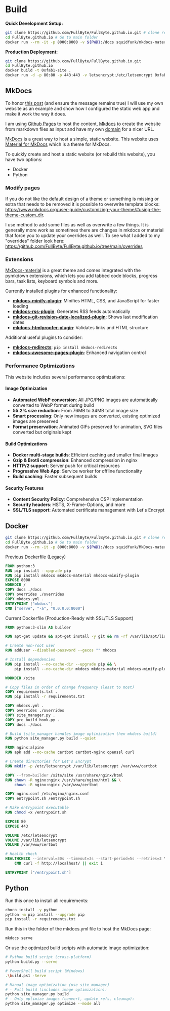 # Build

**Quick Development Setup:**

``` sh
git clone https://github.com/FullByte/FullByte.github.io.git # clone repo
cd FullByte.github.io # Go to main folder
docker run --rm -it -p 8000:8000 -v ${PWD}:/docs squidfunk/mkdocs-material # run the container
```

**Production Deployment:**

``` sh
git clone https://github.com/FullByte/FullByte.github.io.git
cd FullByte.github.io
docker build -t 0xfab1-site .
docker run -d -p 80:80 -p 443:443 -v letsencrypt:/etc/letsencrypt 0xfab1-site
```

## MkDocs

To honor [this post](https://rakhim.org/images/honestly-undefined/blogging.jpg) (and ensure the message remains true) I will use my own website as an example and show how I configured the static web app and make it work the way it does.

I am using [Github Pages](https://pages.github.com/) to host the content, [Mkdocs](https://www.mkdocs.org/) to create the website from markdown files as input and have my own [domain](https://0xfab1.net/) for a nicer URL.

[MkDocs](https://github.com/MkDocs/MkDocs/) is a great way to host a simple, static website. This website uses [Material for MkDocs](https://github.com/squidfunk/MkDocs-material) which is a theme for MkDocs.

To quickly create and host a static website (or rebuild this website), you have two options:

- Docker
- Python

### Modify pages

If you do not like the default design of a theme or something is missing or extra that needs to be removed it is possible to overwrite template blocks: <https://www.mkdocs.org/user-guide/customizing-your-theme/#using-the-theme-custom_dir>.

I use method to add some files as well as overwrite a few things. It is generally more work as sometimes there are changes in mkdocs or material that force you to update your overrides as well. To see what I added to my "overrides" folder look here: <https://github.com/FullByte/FullByte.github.io/tree/main/overrides>

### Extensions

[MkDocs-material](https://squidfunk.github.io/mkdocs-material/) is a great theme and comes integrated with the pymkdown extensions, which lets you add tabbed code blocks, progress bars, task lists, keyboard symbols and more.

Currently installed plugins for enhanced functionality:

- **[mkdocs-minify-plugin](https://github.com/byrnereese/mkdocs-minify-plugin)**: Minifies HTML, CSS, and JavaScript for faster loading
- **[mkdocs-rss-plugin](https://github.com/Guts/mkdocs-rss-plugin)**: Generates RSS feeds automatically
- **[mkdocs-git-revision-date-localized-plugin](https://github.com/timvink/mkdocs-git-revision-date-localized-plugin)**: Shows last modification dates
- **[mkdocs-htmlproofer-plugin](https://github.com/manuzhang/mkdocs-htmlproofer-plugin)**: Validates links and HTML structure

Additional useful plugins to consider:

- **[mkdocs-redirects](https://github.com/datarobot/mkdocs-redirects)**: `pip install mkdocs-redirects`
- **[mkdocs-awesome-pages-plugin](https://github.com/lukasgeiter/mkdocs-awesome-pages-plugin)**: Enhanced navigation control

### Performance Optimizations

This website includes several performance optimizations:

#### Image Optimization

- **Automated WebP conversion**: All JPG/PNG images are automatically converted to WebP format during build
- **55.2% size reduction**: From 76MB to 34MB total image size
- **Smart processing**: Only new images are converted, existing optimized images are preserved
- **Format preservation**: Animated GIFs preserved for animation, SVG files converted but originals kept

#### Build Optimizations

- **Docker multi-stage builds**: Efficient caching and smaller final images
- **Gzip & Brotli compression**: Enhanced compression in nginx
- **HTTP/2 support**: Server push for critical resources
- **Progressive Web App**: Service worker for offline functionality
- **Build caching**: Faster subsequent builds

#### Security Features

- **Content Security Policy**: Comprehensive CSP implementation
- **Security headers**: HSTS, X-Frame-Options, and more
- **SSL/TLS support**: Automated certificate management with Let's Encrypt

## Docker

``` sh
git clone https://github.com/FullByte/FullByte.github.io.git # clone repo
cd FullByte.github.io # Go to main folder
docker run --rm -it -p 8000:8000 -v ${PWD}:/docs squidfunk/MkDocs-material # run the container
```

Previous Dockerfile (Legacy)

``` dockerfile
FROM python:3
RUN pip install --upgrade pip
RUN pip install mkdocs mkdocs-material mkdocs-minify-plugin
EXPOSE 8000
WORKDIR /
COPY docs ./docs
COPY overrides ./overrides
COPY mkdocs.yml .
ENTRYPOINT ["mkdocs"]
CMD ["serve", "-a", "0.0.0.0:8000"]
```

Current Dockerfile (Production-Ready with SSL/TLS Support)

``` dockerfile
FROM python:3-slim AS builder

RUN apt-get update && apt-get install -y git && rm -rf /var/lib/apt/lists/*

# Create non-root user
RUN adduser --disabled-password --gecos "" mkdocs

# Install dependencies
RUN pip install --no-cache-dir --upgrade pip && \
    pip install --no-cache-dir mkdocs mkdocs-material mkdocs-minify-plugin mkdocs-rss-plugin mkdocs-git-revision-date-localized-plugin mkdocs-htmlproofer-plugin pillow cairosvg

WORKDIR /site

# Copy files in order of change frequency (least to most)
COPY requirements.txt .
RUN pip install -r requirements.txt

COPY mkdocs.yml .
COPY overrides ./overrides
COPY site_manager.py .
COPY pre_build_hook.py .
COPY docs ./docs

# Build (site_manager handles image optimization then mkdocs build)
RUN python site_manager.py build --quiet

FROM nginx:alpine
RUN apk add --no-cache certbot certbot-nginx openssl curl

# Create directories for Let's Encrypt
RUN mkdir -p /etc/letsencrypt /var/lib/letsencrypt /var/www/certbot

COPY --from=builder /site/site /usr/share/nginx/html
RUN chown -R nginx:nginx /usr/share/nginx/html && \
    chown -R nginx:nginx /var/www/certbot

COPY nginx.conf /etc/nginx/nginx.conf
COPY entrypoint.sh /entrypoint.sh

# Make entrypoint executable
RUN chmod +x /entrypoint.sh

EXPOSE 80
EXPOSE 443

VOLUME /etc/letsencrypt
VOLUME /var/lib/letsencrypt
VOLUME /var/www/certbot

# Health check
HEALTHCHECK --interval=30s --timeout=3s --start-period=5s --retries=3 \
    CMD curl -f http://localhost/ || exit 1

ENTRYPOINT ["/entrypoint.sh"]
```

## Python

Run this once to install all requirements:

``` sh
choco install -y python
python -m pip install --upgrade pip
pip install -r requirements.txt
```

Run this in the folder of the mkdocs.yml file to host the MkDocs page:

``` sh
mkdocs serve
```

Or use the optimized build scripts with automatic image optimization:

``` sh
# Python build script (cross-platform)
python build.py --serve

# PowerShell build script (Windows)
.\build.ps1 -Serve

# Manual image optimization (use site_manager)
# - Full build (includes image optimization):
python site_manager.py build
# - Only optimize images (convert, update refs, cleanup):
python site_manager.py optimize --mode all
```
